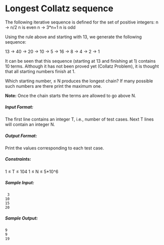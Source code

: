 Longest Collatz sequence
======

The following iterative sequence is defined for the set of positive integers:
n -> n/2      n is even
n -> 3\*n+1    n is odd

Using the rule above and starting with 13, we generate the following sequence:

13 -> 40 -> 20 -> 10 -> 5 -> 16 -> 8 -> 4 -> 2 -> 1

It can be seen that this sequence (starting at 13 and finishing at 1) contains
10 terms. Although it has not been proved yet (Collatz Problem), it is thought
that all starting numbers finish at 1.

Which starting number, ≤ N produces the longest chain? If
many possible such numbers are there print the maximum one.

**Note:** Once the chain starts the terms are allowed to go above N.

##### Input Format:
The first line contains an integer T, i.e., number of test cases.
Next T lines will contain an integer N.

##### Output Format:
Print the values corresponding to each test case.

##### Constraints:
1 ≤ T ≤ 104
1 ≤ N ≤ 5\*10^6

##### Sample Input:
```
 3
10 
15
20
```

##### Sample Output:
```
9
9
19
```
